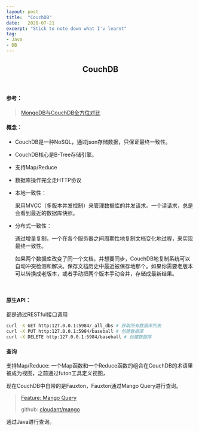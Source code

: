 ```yaml
---
layout: post
title:  "CouchDB"
date:   2020-07-21
excerpt: "Stick to note down what I'v learnt"
tag:
- Java 
- DB
---
```


<center><H2><b>CouchDB</b></H2></center><br>

#### 参考：

> [MongoDB与CouchDB全方位对比](<https://blog.csdn.net/lixiaodong037/article/details/6543443>)

#### 概念：

+ CouchDB是一种NoSQL，通过json存储数据，只保证最终一致性。

+ CouchDB核心是B-Tree存储引擎。

+ 支持Map/Reduce

+ 数据库操作完全走HTTP协议

+ 本地一致性：

  ​	采用MVCC（多版本并发控制）来管理数据库的并发请求。一个读请求，总是会看到最近的数据库快照。

+ 分布式一致性：

  ​	通过增量复制，一个在各个服务器之间周期性地复制文档变化地过程，来实现最终一致性。

  ​	如果两个数据库改变了同一个文档，并想要同步，CouchDB地复制系统可以自动冲突检测和解决。保存文档历史中最近被保存地那个。如果你需要老版本可以转换成老版本，或者手动把两个版本手动合并，存储成最新结果。

  ​	

#### 原生API：

都是通过RESTful接口调用

```bash
curl -X GET http:127.0.0.1:5984/_all_dbs # 获取所有数据库列表
curl -X PUT http:127.0.0.1:5984/baseball # 创建数据库
curl -X DELETE http:127.0.0.1:5984/baseball # 创建数据库
```



#### 查询

支持Map/Reduce: 一个Map函数和一个Reduce函数的组合在CouchDB的术语里被成为视图，之前通过futon工具定义视图，

现在CouchDB中自带的是Fauxton，Fauxton通过Mango Query进行查询。

> [Feature: Mango Query](https://blog.couchdb.org/2016/08/03/feature-mango-query/)
>
> github: [cloudant/mango](https://github.com/cloudant/mango)

通过Java进行查询。





